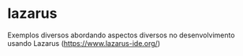# lazarus
Exemplos diversos abordando aspectos diversos no desenvolvimento usando Lazarus (https://www.lazarus-ide.org/)
